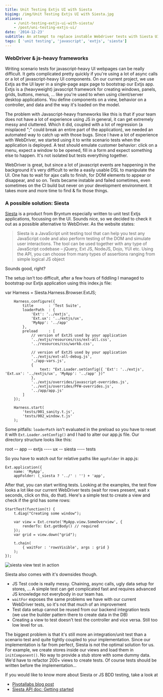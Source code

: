 ```yaml
---
title: Unit Testing Extjs UI with Siesta
bigimg: /img/Unit Testing Extjs UI with Siesta.jpg
aliases:
    - /unit-testing-extjs-ui-with-siesta/
    - /post/uni-testing-extjs-ui/
date: '2014-12-23'
subtitle: An attempt to replace instable Webdriver tests with Siesta UI tests
tags: [ 'unit testing', 'javascript', 'extjs', 'siesta']
---
```


### WebDriver & js-heavy frameworks ###

Writing scenario tests for javascript-heavy UI webpages can be really difficult. It gets complicated pretty quickly if you're using a lot of async calls or a lot of javascript-heavy UI components. On our current project, we use Extjs as the UI layer in a single-page aspx page to bootstrap our Extjs app. Extjs is a (heavyweight) javascript framework for creating windows, panels, grids, buttons, menus, ... like you're used to when using client/server desktop applications. You define components on a view, behavior on a controller, and data and the way it's loaded on the model.

The problem with Javascript-heavy frameworks like this is that if your team does not have a lot of experience using JS in general, it can get extremely messy and cluttered. Which it did, coupled with a lot of regression (a misplaced ";" could break an entire part of the application), we needed an automated way to catch up with those bugs. 
Since I have a lot of experience with WebDriver, we started using it to write scenario tests when the application is deployed. A test should emulate customer behavior: click on a menu, expect a window to be opened, fill in a form and expect something else to happen. It's not isolated but tests everything together. 

WebDriver is great, but since a lot of javascript events are happening in the background it's very difficult to write a easily usable DSL to manipulate the UI. One has to wait for ajax calls to finish, for DOM elements to appear or disappear, and so on. Tests became instable and failed sometimes, even sometimes on the CI build but never on your development environment. It takes more and more time to find & fix those things. 

### A possible solution: Siesta ###

[Siesta](http://www.bryntum.com/products/siesta/) is a product from Bryntum especially written to unit test Extjs applications, focussing on the UI. Sounds nice, so we decided to check it out as a possible alternative to WebDriver. As the website states:

> Siesta is a JavaScript unit testing tool that can help you test any JavaScript code and also perform testing of the DOM and simulate user interactions. The tool can be used together with any type of JavaScript codebase – jQuery, Ext JS, NodeJS, Dojo, YUI etc. Using the API, you can choose from many types of assertions ranging from simple logical JS object 

Sounds good, right? 

The setup isn't too difficult, after a few hours of fiddling I managed to bootstrap our Extjs application using this index.js file:

var Harness = Siesta.Harness.Browser.ExtJS;

		Harness.configure({
		    title       : 'Test Suite',
		    loaderPath  : { 
		        'Ext': '../extjs',
		        'Ext.ux': '../extjs/ux',
		        'MyApp': '../app'
		    },
		    preload     : [
		        // version of ExtJS used by your application
		        '../extjs/resources/css/ext-all.css',
		        '../resources/css/workb.css',

		        // version of ExtJS used by your application
		        '../extjs/ext-all-debug.js',
		        './app-vars.js',
		        {
		            text: "Ext.Loader.setConfig({ 'Ext': '../extjs', 'Ext.ux': '../extjs/ux', 'MyApp': '../app' })"
		        },
		        '../extjs/overrides/javascript-overrides.js',
		        '../extjs/overrides/PFW-overrides.js',
		        '../app/app.js'
		    ]
		});

		Harness.start(
		    'tests/001_sanity.t.js',
		    'tests/002_window.t.js'
		);

Some pitfalls: `loaderPath` isn't evaluated in the preload so you have to reset it with `Ext.Loader.setConfig()` and I had to alter our app.js file. Our directory structure looks like this:

root
-- app
-- extjs
---- ux
-- siesta
---- tests

So you have to watch out for relative paths like `appFolder` in app.js:

	Ext.application({
	    name: 'MyApp',
	    appFolder: (_siesta ? '../' : '') + 'app',

After that, you can start writing tests. Looking at the examples, the test flow looks a lot like our current WebDriver tests (wait for rows present, wait x seconds, click on this, do that). Here's a simple test to create a view and check if the grid has some rows:

	StartTest(function(t) {
	    t.diag("Creating some window");

	    var view = Ext.create('MyApp.view.SomeOverview', {
	    	renderTo: Ext.getBody() // required
	    });
	    var grid = view.down("grid");

	    t.chain(
	        { waitFor : 'rowsVisible', args : grid }
	    );
	});

![siesta view test in action]({{urls.media}}/siesta.png)

Siesta also comes with it's downsides though.

  - JS Test code is really messy. Chaining, async calls, ugly data setup for stores, ... A simple test can get complicated fast and requires advanced JS knowledge not everybody in our team has. 
  - `waitFor` exposes the same problems we have with our current WebDriver tests, so it's not that much of an improvement
  - Test data setup cannot be reused from our backend integration tests (we use the builder pattern there to create data in the DB)
  - Creating a view to test doesn't test the controller and vice versa. Still too low level for us. 

The biggest problem is that it's still more an integration/unit test than a scenario test and quite tightly coupled to your implementation. Since our implementation is far from perfect, Siesta is not the optimal solution for us. For example, we create stores inside our views and load them in `initComponent()`. No way to provide a stub store with some dummy data. We'd have to refactor 200+ views to create tests. Of course tests should be written before the implementation... 

If you would like to know more about Siesta or JS BDD testing, take a look at

  - [Pivotallabs blog post](http://pivotallabs.com/sencha-touch-bdd-part-5-controller-testing/)
  - [Siesta API doc: Getting started](http://www.bryntum.com/docs/siesta/#!/guide/siesta_getting_started)